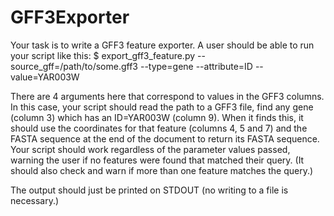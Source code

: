# GFF3Exporter

Your task is to write a GFF3 feature exporter. A user should be able to run your script like this:
$ export_gff3_feature.py --source_gff=/path/to/some.gff3 --type=gene --attribute=ID --value=YAR003W

There are 4 arguments here that correspond to values in the GFF3 columns. In this case, your script 
should read the path to a GFF3 file, find any gene (column 3) which has an ID=YAR003W (column 9). 
When it finds this, it should use the coordinates for that feature (columns 4, 5 and 7) and the FASTA 
sequence at the end of the document to return its FASTA sequence.
Your script should work regardless of the parameter values passed, warning the user if no features were 
found that matched their query. (It should also check and warn if more than one feature matches the 
query.)

The output should just be printed on STDOUT (no writing to a file is necessary.)
